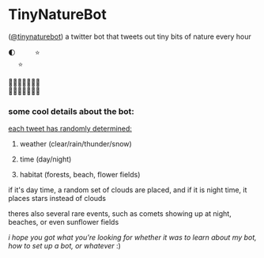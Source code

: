 # TinyNatureBot

([@tinynaturebot](https://twitter.com/tinynaturebot))
a twitter bot that tweets out tiny bits of nature every hour

🌓&nbsp;&nbsp;&nbsp;&nbsp;&nbsp;&nbsp;&nbsp;&nbsp;&nbsp;&nbsp;⭐<br>
&nbsp;&nbsp;&nbsp;&nbsp;&nbsp;⭐&nbsp;&nbsp;&nbsp;&nbsp;&nbsp;&nbsp;&nbsp;&nbsp;&nbsp;<br>                
                                   
🌳🌱🌳🌳🌳🌿🌳<br>
🌳🌳🌳🌳🌳🌳🌿

<h3>some cool details about the bot:</h3>
<span style="text-decoration: underline;">each tweet has randomly determined:</span>

1. weather (clear/rain/thunder/snow)

2. time (day/night)

3. habitat (forests, beach, flower fields)


if it's day time, a random set of clouds are placed, and if it is night time, it places stars instead of clouds

theres also several rare events, such as comets showing up at night, beaches, or even sunflower fields

<i>i hope you got what you're looking for whether it was to learn about my bot, how to set up a bot, or whatever</i>  :)
